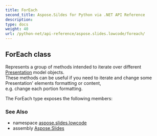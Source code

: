 ```yaml
---
title: ForEach
second_title: Aspose.Sildes for Python via .NET API Reference
description: 
type: docs
weight: 40
url: /python-net/api-reference/aspose.slides.lowcode/foreach/
---
```


## ForEach class

Represents a group of methods intended to iterate over different [Presentation](/slides/python-net/api-reference/aspose.slides/presentation/) model objects.<br/>            These methods can be useful if you need to iterate and change some Presentation' elements formatting or content,<br/>             e.g. change each portion formatting.

The ForEach type exposes the following members:

### See Also

* namespace [aspose.slides.lowcode](/slides/python-net/api-reference/aspose.slides.lowcode/)
* assembly [Aspose.Slides](/slides/python-net/api-reference/)

